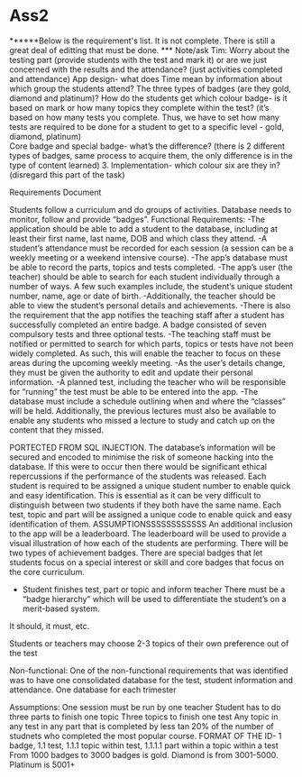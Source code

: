 # Ass2



******Below is the requirement's list. It is not complete. There is still a great deal of editting that must be done. ***
Note/ask Tim: Worry about the testing part (provide students with the test and mark it) or are we just concerned with the results and the attendance? (just activities completed and attendance)
App design- what does Time mean by information about which group the students attend?
The three types of badges (are they gold, diamond and platinum)? How do the students get which colour badge- is it based on mark or how many topics they complete within the test? (it’s based on how many tests you complete. Thus, we have to set how many tests are required to be done for a student to get to a specific level - gold, diamond, platinum)  
Core badge and special badge- what’s the difference? (there is 2 different types of badges, same process to acquire them, the only difference is in the type of content learned)
3. Implementation- which colour six are they in? (disregard this part of the task)

Requirements Document

Students follow a curriculum and do groups of activities. Database needs to monitor, follow and provide “badges”.
Functional Requirements:
-The application should be able to add a student to the database, including at least their first name, last name, DOB and which class they attend.
-A student’s attendance must be recorded for each session (a session can be a weekly meeting or a weekend intensive course). 
-The app’s database must be able to record the parts, topics and tests completed. 
-The app’s user (the teacher) should be able to search for each student individually through a number of ways. A few such examples include, the student’s unique student number, name, age or date of birth. 
-Additionally, the teacher should be able to view the student’s personal details and achievements. 
-There is also the requirement that the app notifies the teaching staff after a student has successfully completed an entire badge. A badge consisted of seven compulsory tests and three optional tests.
-The teaching staff must be notified or permitted to search for which parts, topics or tests have not been widely completed. As such, this will enable the teacher to focus on these areas during the upcoming weekly meeting. 
-As the user’s details change, they must be given the authority to edit and update their personal information.
-A planned test, including the teacher who will be responsible for “running” the test must be able to be entered into the app.
-The database must include a schedule outlining when and where the “classes” will be held. Additionally, the previous lectures must also be available to enable any students who missed a lecture to study and catch up on the content that they missed. 
 
PORTECTED FROM SQL INJECTION. The database’s information will be secured and encoded to minimise the risk of someone hacking into the database. If this were to occur then there would be significant ethical repercussions if the performance of the students was released. 
Each student is required to be assigned a unique student number to enable quick and easy identification. This is essential as it can be very difficult to distinguish between two students if they both have the same name. 
Each test, topic and part will be assigned a unique code to enable quick and easy identification of them. ASSUMPTIONSSSSSSSSSSSS
An additional inclusion to the app will be a leaderboard. The leaderboard will be used to provide a visual illustration of how each of the students are performing. 
There will be two types of achievement badges. There are special badges that let students focus on a special interest or skill and core badges that focus on the core curriculum.
- Student finishes test, part or topic and inform teacher
There must be a “badge hierarchy” which will be used to differentiate the student’s on a merit-based system. 

It should, it must, etc. 
 
Students or teachers may choose 2-3 topics of their own preference out of the test

 
Non-functional:
One of the non-functional requirements that was identified was to have one consolidated database for the test, student information and attendance. One database for each trimester



Assumptions:
One session must be run by one teacher
Student has to do three parts to finish one topic
Three topics to finish one test
Any topic in any test in any part that is completed by less tan 20% of the number of studnets who completed the most popular course. 
FORMAT OF THE ID- 1 badge, 1.1 test, 1.1.1 topic within test, 1.1.1.1 part within a topic within a test
From 1000 badges to 3000 badges is gold. Diamond is from 3001-5000. Platinum is 5001+
 
 


